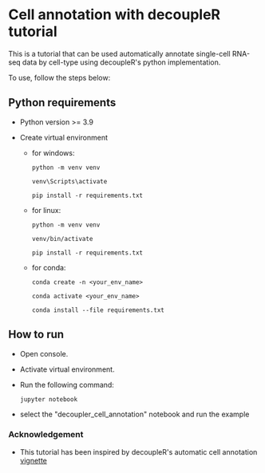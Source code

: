 # Cell annotation with decoupleR tutorial


This is a tutorial that can be used automatically annotate single-cell RNA-seq data by cell-type using decoupleR's python implementation.

To use, follow the steps below:

## Python requirements

- Python version >= 3.9

- Create virtual environment
   - for windows:
       ``````
       python -m venv venv

       venv\Scripts\activate

       pip install -r requirements.txt
       ``````

    - for linux:

        ``````
        python -m venv venv

        venv/bin/activate

        pip install -r requirements.txt
        ``````

    - for conda:

        ``````
        conda create -n <your_env_name>

        conda activate <your_env_name>

        conda install --file requirements.txt
        ``````

## How to run

- Open console.

- Activate virtual environment.

- Run the following command:

    ``````
    jupyter notebook
    ``````
- select the "decoupler_cell_annotation" notebook and run the example

### Acknowledgement

- This tutorial has been inspired by decoupleR's automatic cell annotation [vignette](https://decoupler-py.readthedocs.io/en/latest/notebooks/cell_annotation.html)